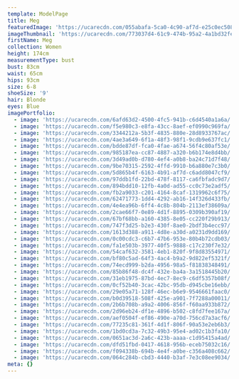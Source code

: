 ```yaml
---
template: ModelPage
title: Meg
featuredImage: 'https://ucarecdn.com/055abafa-5ca0-4c90-af7d-e25c0ec50875/'
imageThumbnail: 'https://ucarecdn.com/773037d4-61c9-474b-95a2-4a1bd32fefca/'
firstName: Meg
collection: Women
height: 174cm
measurementType: bust
bust: 83cm
waist: 65cm
hips: 93cm
size: 6-8
shoeSize: '9'
hair: Blonde
eyes: Blue
imagePortfolio:
  - image: 'https://ucarecdn.com/6afd63d2-4500-4fc5-941b-c6d4540a1a6a/'
  - image: 'https://ucarecdn.com/f5e980c3-e8fa-43cc-8aef-ef0990c969fa/'
  - image: 'https://ucarecdn.com/3344212a-5b3f-4835-880e-28d8933767ac/'
  - image: 'https://ucarecdn.com/4ae3a649-6f1a-48f3-98f1-9cdb9e637fc1/'
  - image: 'https://ucarecdn.com/bdde87df-fca0-4fae-a674-56f4c80af53e/'
  - image: 'https://ucarecdn.com/985187ea-cc87-4887-a320-b6b174e8d4bb/'
  - image: 'https://ucarecdn.com/3d49ad0b-d780-4ef4-a0b8-ba24c71d7f48/'
  - image: 'https://ucarecdn.com/9be70315-2592-4ffd-9910-b6a880e7c3b0/'
  - image: 'https://ucarecdn.com/5d865b4f-6163-4b91-af7d-c6add8047cf9/'
  - image: 'https://ucarecdn.com/97ddb1fd-22bd-478f-8117-ca6fbfadc9d7/'
  - image: 'https://ucarecdn.com/894bdd10-12fb-4a0d-ad55-cc0c73e2adf5/'
  - image: 'https://ucarecdn.com/fb2a9033-c201-4164-8caf-1319962c6f75/'
  - image: 'https://ucarecdn.com/62471773-1dd4-4292-ab16-14f326d433fb/'
  - image: 'https://ucarecdn.com/4e4ea96b-6ff4-4c8b-804b-2113ef38609a/'
  - image: 'https://ucarecdn.com/2cae66f7-0e89-4d1f-8895-0309b390af19/'
  - image: 'https://ucarecdn.com/67bf68bb-a160-4385-8e05-cc220f29b913/'
  - image: 'https://ucarecdn.com/747f3d25-b2e3-430f-8ae0-2bdf3b4ecc97/'
  - image: 'https://ucarecdn.com/1613d388-a911-4d8e-a30d-a0231d9dd169/'
  - image: 'https://ucarecdn.com/0c00cdc3-c6b7-47b6-953e-80b4b72cdb03/'
  - image: 'https://ucarecdn.com/fa1e503b-3977-40f5-9888-c17c230f7e32/'
  - image: 'https://ucarecdn.com/54caf632-3581-4eb1-820f-9f8d83554971/'
  - image: 'https://ucarecdn.com/bf80c5ad-64f3-4ac4-b9a2-9d822ef5321f/'
  - image: 'https://ucarecdn.com/74ecd999-b2da-4956-98a5-f81838348491/'
  - image: 'https://ucarecdn.com/85b86f48-dc4f-432e-ba4a-3a1518445b20/'
  - image: 'https://ucarecdn.com/31eb1975-87bd-4ec7-8ec9-c6df5357b08f/'
  - image: 'https://ucarecdn.com/0cf52b40-3cac-42bc-95db-d945cbe16ebb/'
  - image: 'https://ucarecdn.com/29e05a71-128f-46ec-b6e9-9546661faac0/'
  - image: 'https://ucarecdn.com/b0d39518-508f-425e-a901-7f7288a00011/'
  - image: 'https://ucarecdn.com/2b6b708b-a9a2-4006-856f-f60aa933b872/'
  - image: 'https://ucarecdn.com/2d96eb24-df1e-4896-b502-c8fd7fee167a/'
  - image: 'https://ucarecdn.com/aef0504f-ef86-490e-a70d-756cd7a3acf6/'
  - image: 'https://ucarecdn.com/77235c81-361f-4d1f-806f-90a53e2eb6b3/'
  - image: 'https://ucarecdn.com/1bd0cd3a-7c32-49b3-95e4-ad02c1b3fa10/'
  - image: 'https://ucarecdn.com/0651ac3d-2a6c-423b-aaaa-c1d95415a4ad/'
  - image: 'https://ucarecdn.com/dfd51fbd-0417-4618-956b-eceb75032c16/'
  - image: 'https://ucarecdn.com/f094338b-694b-4e4f-a0be-c356a408c662/'
  - image: 'https://ucarecdn.com/064c284b-cbd3-4440-b3af-7e3c08ee9034/'
meta: {}
---
```


